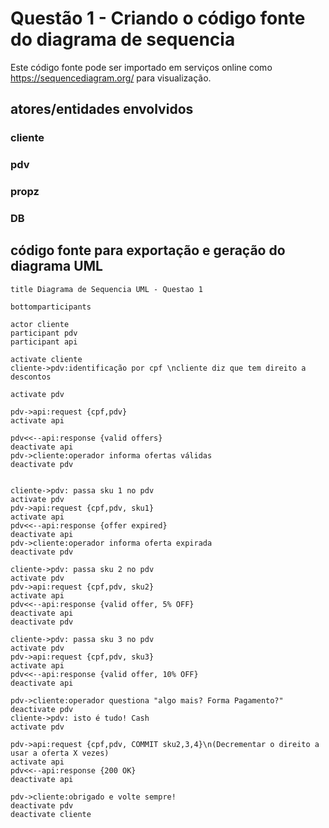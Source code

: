 # Questão 1 - Criando o código fonte do diagrama de sequencia
Este código fonte pode ser importado em serviços online como https://sequencediagram.org/
para visualização.

## atores/entidades envolvidos

### cliente
### pdv
### propz
### DB


## código fonte para exportação e geração do diagrama UML

```TXT
title Diagrama de Sequencia UML - Questao 1

bottomparticipants

actor cliente
participant pdv
participant api

activate cliente
cliente->pdv:identificação por cpf \ncliente diz que tem direito a descontos

activate pdv

pdv->api:request {cpf,pdv}
activate api

pdv<<--api:response {valid offers}
deactivate api
pdv->cliente:operador informa ofertas válidas
deactivate pdv


cliente->pdv: passa sku 1 no pdv
activate pdv
pdv->api:request {cpf,pdv, sku1}
activate api
pdv<<--api:response {offer expired}
deactivate api
pdv->cliente:operador informa oferta expirada
deactivate pdv

cliente->pdv: passa sku 2 no pdv
activate pdv
pdv->api:request {cpf,pdv, sku2}
activate api
pdv<<--api:response {valid offer, 5% OFF}
deactivate api
deactivate pdv

cliente->pdv: passa sku 3 no pdv
activate pdv
pdv->api:request {cpf,pdv, sku3}
activate api
pdv<<--api:response {valid offer, 10% OFF}
deactivate api

pdv->cliente:operador questiona "algo mais? Forma Pagamento?"
deactivate pdv
cliente->pdv: isto é tudo! Cash
activate pdv

pdv->api:request {cpf,pdv, COMMIT sku2,3,4}\n(Decrementar o direito a usar a oferta X vezes)
activate api
pdv<<--api:response {200 OK}
deactivate api

pdv->cliente:obrigado e volte sempre!
deactivate pdv
deactivate cliente

```

